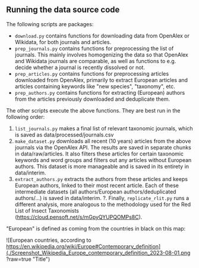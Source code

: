 ## Running the data source code

The following scripts are packages:
 - `download.py` contains functions for downloading data from OpenAlex or Wikidata, for both journals and articles.
 - `prep_journals.py` contains functions for preprocessing the list of journals. This mainly involves homogenizing the data so that OpenAlex and Wikidata journals are comparable, as well as functions to e.g. decide whether a journal is recently dissolved or not.
 - `prep_articles.py` contains functions for preprocessing articles downloaded from OpenAlex, primarily to extract European articles and articles containing keywords like "new species", "taxonomy", etc. 
- `prep_authors.py` contains functions for extracting (European) authors from the articles previously downloaded and deduplicate them.

 The other scripts execute the above functions. They are best run in the following order:
 1. `list_journals.py` makes a final list of relevant taxonomic journals, which is saved as data/processed/journals.csv
 2. `make_dataset.py` downloads all recent (10 years) articles from the above journals via the OpenAlex API. The results are saved in separate chunks in data/raw/articles. It also filters these articles for certain taxonomic keywords and word groups and filters out any articles without European authors. This dataset is more manageable and is saved in its entirety in data/interim.
 3. `extract_authors.py` extracts the authors from these articles and keeps European authors, linked to their most recent article. Each of these intermediate datasets (all authors/European authors/deduplicated authors/...) is saved in data/interim. 
 ?.  Finally, `replicate_rlit.py` runs a different analysis, more analogous to the methodology used for the Red List of Insect Taxonomists (https://cloud.pensoft.net/s/mGpyQYUPQOMPs8C).
 
 "European" is defined as coming from the countries in black on this map:
 
![European countries, according to https://en.wikipedia.org/wiki/Europe#Contemporary_definition](./Screenshot_Wikipedia_Europe_contemporary_definition_2023-08-01.png ?raw=true "Title")
  